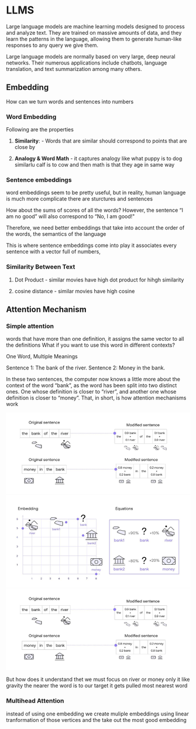 # LLMS

Large language models are machine learning models designed to process and analyze text. They are trained on massive amounts of data, and they learn the patterns in the language, allowing them to generate human-like responses to any query we give them.

Large language models are normally based on very large, deep neural networks. Their numerous applications include chatbots, language translation, and text summarization among many others.

## Embedding 
How can we turn words and sentences into numbers

### Word Embedding

Following are the properties

1. **Similarity**: - Words that are similar should correspond to points that are close by 

2. **Analogy & Word Math** - it captures analogy like what puppy is to dog similarlu calf is to cow and then math is that they age in same way

### Sentence embeddings
word embeddings seem to be pretty useful, but in reality, human language is much more complicate there are sturctures and sentences

How about the sums of scores of all the words?  However, the sentence “I am no good” will also correspond to “No, I am good!"

Therefore, we need better embeddings that take into account the order of the words, the semantics of the language

This is where sentence embeddings come into play  it associates every sentence with a vector full of numbers,

### Similarity Between Text

1. Dot Product - similar movies have high dot product for hihgh similarity

2. cosine distance -  similar movies have high cosine


## Attention Mechanism

### Simple attention
words that have more than one definition, it assigns the same vector to all the definitions What if you want to use this word in different contexts?

One Word, Multiple Meanings

Sentence 1: The bank of the river.
Sentence 2: Money in the bank.

In these two sentences, the computer now knows a little more about the context of the word “bank”, as the word has been split into two distinct ones. One whose definition is closer to “river”, and another one whose definition is closer to “money”. That, in short, is how attention mechanisms work


![alt text](image-2.png)
![alt text](image.png)
![alt text](image-1.png)

But how does it understand thet we must focus on river or money only it like gravity the nearer the word is to our target it gets pulled most nearest word

### Multihead Attention  
instead of using one embedding we create muliple embeddings using linear tranformation of those vertices and the take out the most good embedding